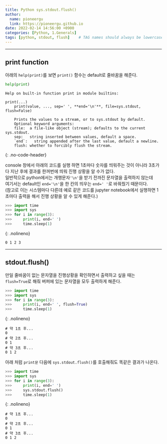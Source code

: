```yaml
---
title: Python sys.stdout.flush()
author:
  name: pioneergu
  link: https://pioneergu.github.io
date: 2022-02-14 14:56:00 +0900
categories: [Python, 1.Generals]
tags: [python, stdout, flush]    # TAG names should always be lowercase
---
```


---
## **print function**

아래의 `help(print)`를 보면 `print()` 함수는 default로 줄바꿈을 해준다.

```python
help(print)
```
```text
Help on built-in function print in module builtins:  

print(...)  
    print(value, ..., sep=' ', **end='\n'**, file=sys.stdout, flush=False)  
   
    Prints the values to a stream, or to sys.stdout by default.  
    Optional keyword arguments:  
    file:  a file-like object (stream); defaults to the current sys.stdout.  
    sep:   string inserted between values, default a space.  
    `end`:   string appended after the last value, default a newline.  
    flush: whether to forcibly flush the stream.  
```
{: .no-code-header}

console 창에서 아래의 코드를 실행 하면 1초마다 숫자를 띄워주는 것이 아니라 3초가 다 지난 후에 결과를 한꺼번에 띄워 진행 상황을 알 수가 없다.  
일반적으로 python에서는 개행문자`'\n'`을 받기 전까진 문자열을 출력하지 않는데  
여기서는 default인 `end='\n'`을 한 칸의 띄우는 `end=' '`로 바꿔줬기 때문이다.  
(참고로 이는 시스템마다 다른데 예로 같은 코드를 jupyter notebook에서 실행하면 1초마다 출력을 해서 진행 상황을 알 수 있게 해준다.)  

```python
>>> import time
>>> import sys
>>> for i in range(3):
>>>     print(i, end=' ')
>>>     time.sleep(1)
```
{: .nolineno}
```text
0 1 2 3
```

---
## **stdout.flush()**

만일 줄바꿈이 없는 문자열을 진행상황을 확인하면서 출력하고 싶을 때는  
`flush=True`로 해줘 버퍼에 있는 문자열을 모두 출력하게 해준다.

```python
>>> import time
>>> import sys
>>> for i in range(3):
>>>     print(i, end=' ', flush=True)
>>>     time.sleep(1)
```
{: .nolineno}

```text
# 약 1초 후...
0
# 약 2초 후...
0 1
# 약 3초 후...
0 1 2
```

아래 처럼 `print문` 다음에 `sys.stdout.flush()`를 호출해줘도 똑같은 결과가 나온다.  

```python
>>> import time
>>> import sys
>>> for i in range(3):
>>>     print(i, end=' ')
>>>     sys.stdout.flush()
>>>     time.sleep(1)
```
{: .nolineno}

```text
# 약 1초 후...
0
# 약 2초 후...
0 1
# 약 3초 후...
0 1 2
```